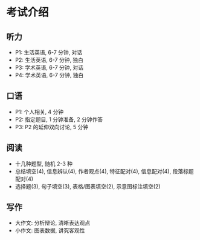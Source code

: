# 考试介绍

## 听力

- P1: 生活英语, 6-7 分钟, 对话
- P2: 生活英语, 6-7 分钟, 独白
- P3: 学术英语, 6-7 分钟, 对话
- P4: 学术英语, 6-7 分钟, 独白

## 口语

- P1: 个人相关, 4 分钟
- P2: 指定题目, 1 分钟准备, 2 分钟作答
- P3: P2 的延伸双向讨论, 5 分钟

## 阅读

- 十几种题型, 随机 2-3 种
- 总结填空(4), 信息辨认(4), 作者观点(4), 特征配对(4), 信息配对(4), 段落标题配对(4)
- 选择题(3), 句子填空(3), 表格/图表填空(2), 示意图标注填空(2)

## 写作

- 大作文: 分析辩论, 清晰表达观点
- 小作文: 图表数据, 讲究客观性
